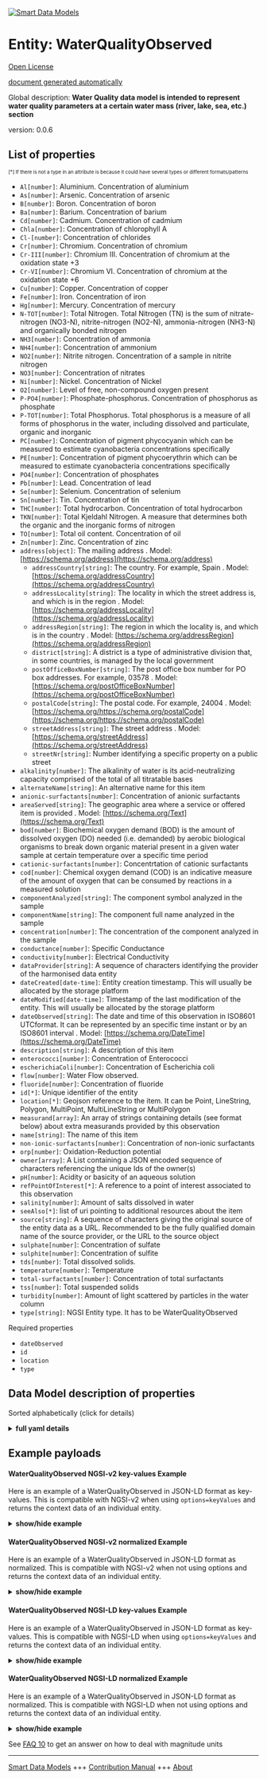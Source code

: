 <!-- 10-Header -->  
[![Smart Data Models](https://smartdatamodels.org/wp-content/uploads/2022/01/SmartDataModels_logo.png "Logo")](https://smartdatamodels.org)  
Entity: WaterQualityObserved  
============================<!-- /10-Header -->  
<!-- 15-License -->  
[Open License](https://github.com/smart-data-models//dataModel.WaterQuality/blob/master/WaterQualityObserved/LICENSE.md)  
[document generated automatically](https://docs.google.com/presentation/d/e/2PACX-1vTs-Ng5dIAwkg91oTTUdt8ua7woBXhPnwavZ0FxgR8BsAI_Ek3C5q97Nd94HS8KhP-r_quD4H0fgyt3/pub?start=false&loop=false&delayms=3000#slide=id.gb715ace035_0_60)  
<!-- /15-License -->  
<!-- 20-Description -->  
Global description: **Water Quality data model is intended to represent water quality parameters at a certain water mass (river,  lake, sea, etc.) section**  
version: 0.0.6  
<!-- /20-Description -->  
<!-- 30-PropertiesList -->  

## List of properties  

<sup><sub>[*] If there is not a type in an attribute is because it could have several types or different formats/patterns</sub></sup>  
- `Al[number]`: Aluminium. Concentration of aluminium  - `As[number]`: Arsenic. Concentration of arsenic  - `B[number]`: Boron. Concentration of boron  - `Ba[number]`: Barium. Concentration of barium  - `Cd[number]`: Cadmium. Concentration of cadmium  - `Chla[number]`: Concentration of chlorophyll A  - `Cl-[number]`: Concentration of chlorides  - `Cr[number]`: Chromium. Concentration of chromium  - `Cr-III[number]`: Chromium III. Concentration of chromium at the oxidation state +3  - `Cr-VI[number]`: Chromium VI. Concentration of chromium at the oxidation state +6  - `Cu[number]`: Copper. Concentration of copper  - `Fe[number]`: Iron. Concentration of iron  - `Hg[number]`: Mercury. Concentration of mercury  - `N-TOT[number]`: Total Nitrogen. Total Nitrogen (TN) is the sum of nitrate-nitrogen (NO3-N), nitrite-nitrogen (NO2-N), ammonia-nitrogen (NH3-N) and organically bonded nitrogen  - `NH3[number]`: Concentration of ammonia  - `NH4[number]`: Concentration of ammonium  - `NO2[number]`: Nitrite nitrogen. Concentration of a sample in nitrite nitrogen  - `NO3[number]`: Concentration of nitrates  - `Ni[number]`: Nickel. Concentration of Nickel  - `O2[number]`: Level of free, non-compound oxygen present  - `P-PO4[number]`: Phosphate-phosphorus. Concentration of phosphorus as phosphate  - `P-TOT[number]`: Total Phosphorus. Total phosphorus is a measure of all forms of phosphorus in the water, including dissolved and particulate, organic and inorganic  - `PC[number]`: Concentration of pigment phycocyanin which can be measured to estimate cyanobacteria concentrations specifically  - `PE[number]`: Concentration of pigment phycoerythrin which can be measured to estimate cyanobacteria concentrations specifically  - `PO4[number]`: Concentration of phosphates  - `Pb[number]`: Lead. Concentration of lead  - `Se[number]`: Selenium. Concentration of selenium  - `Sn[number]`: Tin. Concentration of tin  - `THC[number]`: Total hydrocarbon. Concentration of total hydrocarbon  - `TKN[number]`: Total Kjeldahl Nitrogen. A measure that determines both the organic and the inorganic forms of nitrogen  - `TO[number]`: Total oil content. Concentration of oil  - `Zn[number]`: Zinc. Concentration of zinc  - `address[object]`: The mailing address  . Model: [https://schema.org/address](https://schema.org/address)	- `addressCountry[string]`: The country. For example, Spain  . Model: [https://schema.org/addressCountry](https://schema.org/addressCountry)  
	- `addressLocality[string]`: The locality in which the street address is, and which is in the region  . Model: [https://schema.org/addressLocality](https://schema.org/addressLocality)  
	- `addressRegion[string]`: The region in which the locality is, and which is in the country  . Model: [https://schema.org/addressRegion](https://schema.org/addressRegion)  
	- `district[string]`: A district is a type of administrative division that, in some countries, is managed by the local government    
	- `postOfficeBoxNumber[string]`: The post office box number for PO box addresses. For example, 03578  . Model: [https://schema.org/postOfficeBoxNumber](https://schema.org/postOfficeBoxNumber)  
	- `postalCode[string]`: The postal code. For example, 24004  . Model: [https://schema.org/https://schema.org/postalCode](https://schema.org/https://schema.org/postalCode)  
	- `streetAddress[string]`: The street address  . Model: [https://schema.org/streetAddress](https://schema.org/streetAddress)  
	- `streetNr[string]`: Number identifying a specific property on a public street    
- `alkalinity[number]`: The alkalinity of water is its acid-neutralizing capacity comprised of the total of all titratable bases  - `alternateName[string]`: An alternative name for this item  - `anionic-surfactants[number]`: Concentration of anionic surfactants  - `areaServed[string]`: The geographic area where a service or offered item is provided  . Model: [https://schema.org/Text](https://schema.org/Text)- `bod[number]`: Biochemical oxygen demand (BOD) is the amount of dissolved oxygen (DO) needed (i.e. demanded) by aerobic biological organisms to break down organic material present in a given water sample at certain temperature over a specific time period  - `cationic-surfactants[number]`: Concentrtation of cationic surfactants  - `cod[number]`: Chemical oxygen demand (COD) is an indicative measure of the amount of oxygen that can be consumed by reactions in a measured solution  - `componentAnalyzed[string]`: The component symbol analyzed in the sample  - `componentName[string]`: The component full name analyzed in the sample  - `concentration[number]`: The concentration of the component analyzed in the sample  - `conductance[number]`: Specific Conductance  - `conductivity[number]`: Electrical Conductivity  - `dataProvider[string]`: A sequence of characters identifying the provider of the harmonised data entity  - `dateCreated[date-time]`: Entity creation timestamp. This will usually be allocated by the storage platform  - `dateModified[date-time]`: Timestamp of the last modification of the entity. This will usually be allocated by the storage platform  - `dateObserved[string]`: The date and time of this observation in ISO8601 UTCformat. It can be represented by an specific time instant or by an ISO8601 interval  . Model: [https://schema.org/DateTime](https://schema.org/DateTime)- `description[string]`: A description of this item  - `enterococci[number]`: Concentration of Enterococci  - `escherichiaColi[number]`: Concentration of Escherichia coli  - `flow[number]`: Water Flow observed.   - `fluoride[number]`: Concentration of fluoride  - `id[*]`: Unique identifier of the entity  - `location[*]`: Geojson reference to the item. It can be Point, LineString, Polygon, MultiPoint, MultiLineString or MultiPolygon  - `measurand[array]`: An array of strings containing details (see format below) about extra measurands provided by this observation  - `name[string]`: The name of this item  - `non-ionic-surfactants[number]`: Concentration of non-ionic surfactants  - `orp[number]`: Oxidation-Reduction potential  - `owner[array]`: A List containing a JSON encoded sequence of characters referencing the unique Ids of the owner(s)  - `pH[number]`: Acidity or basicity of an aqueous solution  - `refPointOfInterest[*]`: A reference to a point of interest associated to this observation  - `salinity[number]`: Amount of salts dissolved in water  - `seeAlso[*]`: list of uri pointing to additional resources about the item  - `source[string]`: A sequence of characters giving the original source of the entity data as a URL. Recommended to be the fully qualified domain name of the source provider, or the URL to the source object  - `sulphate[number]`: Concentration of sulfate  - `sulphite[number]`: Concentration of sulfite  - `tds[number]`: Total dissolved solids.   - `temperature[number]`: Temperature  - `total-surfactants[number]`: Concentration of total surfactants  - `tss[number]`: Total suspended solids  - `turbidity[number]`: Amount of light scattered by particles in the water column  - `type[string]`: NGSI Entity type. It has to be WaterQualityObserved  <!-- /30-PropertiesList -->  
<!-- 35-RequiredProperties -->  
Required properties  
- `dateObserved`  - `id`  - `location`  - `type`  <!-- /35-RequiredProperties -->  
<!-- 40-NotesYaml -->  
<!-- /40-NotesYaml -->  
<!-- 50-DataModelHeader -->  
## Data Model description of properties  
Sorted alphabetically (click for details)  
<!-- /50-DataModelHeader -->  
<!-- 60-ModelYaml -->  
<details><summary><strong>full yaml details</strong></summary>    
```yaml  
WaterQualityObserved:    
  description: Water Quality data model is intended to represent water quality parameters at a certain water mass (river,  lake, sea, etc.) section    
  properties:    
    Al:    
      description: Aluminium. Concentration of aluminium    
      minimum: 0    
      type: number    
      x-ngsi:    
        type: Property    
        units: mg/l    
    As:    
      description: Arsenic. Concentration of arsenic    
      minimum: 0    
      type: number    
      x-ngsi:    
        type: Property    
        units: mg/l    
    B:    
      description: Boron. Concentration of boron    
      minimum: 0    
      type: number    
      x-ngsi:    
        type: Property    
        units: mg/l    
    Ba:    
      description: Barium. Concentration of barium    
      minimum: 0    
      type: number    
      x-ngsi:    
        type: Property    
        units: mg/l    
    Cd:    
      description: Cadmium. Concentration of cadmium    
      minimum: 0    
      type: number    
      x-ngsi:    
        type: Property    
        units: mg/l    
    Chla:    
      description: Concentration of chlorophyll A    
      minimum: 0    
      type: number    
      x-ngsi:    
        type: Property    
    Cl-:    
      description: Concentration of chlorides    
      minimum: 0    
      type: number    
      x-ngsi:    
        type: Property    
    Cr:    
      description: Chromium. Concentration of chromium    
      minimum: 0    
      type: number    
      x-ngsi:    
        type: Property    
        units: mg/l    
    Cr-III:    
      description: Chromium III. Concentration of chromium at the oxidation state +3    
      minimum: 0    
      type: number    
      x-ngsi:    
        type: Property    
        units: mg/l    
    Cr-VI:    
      description: Chromium VI. Concentration of chromium at the oxidation state +6    
      minimum: 0    
      type: number    
      x-ngsi:    
        type: Property    
        units: mg/l    
    Cu:    
      description: Copper. Concentration of copper    
      minimum: 0    
      type: number    
      x-ngsi:    
        type: Property    
        units: mg/l    
    Fe:    
      description: Iron. Concentration of iron    
      minimum: 0    
      type: number    
      x-ngsi:    
        type: Property    
        units: mg/l    
    Hg:    
      description: Mercury. Concentration of mercury    
      minimum: 0    
      type: number    
      x-ngsi:    
        type: Property    
        units: mg/l    
    N-TOT:    
      description: Total Nitrogen. Total Nitrogen (TN) is the sum of nitrate-nitrogen (NO3-N), nitrite-nitrogen (NO2-N), ammonia-nitrogen (NH3-N) and organically bonded nitrogen    
      minimum: 0    
      type: number    
      x-ngsi:    
        type: Property    
        units: mg/l    
    NH3:    
      description: Concentration of ammonia    
      minimum: 0    
      type: number    
      x-ngsi:    
        type: Property    
    NH4:    
      description: Concentration of ammonium    
      minimum: 0    
      type: number    
      x-ngsi:    
        type: Property    
    NO2:    
      description: Nitrite nitrogen. Concentration of a sample in nitrite nitrogen    
      minimum: 0    
      type: number    
      x-ngsi:    
        type: Property    
        units: mg/l    
    NO3:    
      description: Concentration of nitrates    
      minimum: 0    
      type: number    
      x-ngsi:    
        type: Property    
    Ni:    
      description: Nickel. Concentration of Nickel    
      minimum: 0    
      type: number    
      x-ngsi:    
        type: Property    
        units: mg/l    
    O2:    
      description: Level of free, non-compound oxygen present    
      minimum: 0    
      type: number    
      x-ngsi:    
        type: Property    
    P-PO4:    
      description: Phosphate-phosphorus. Concentration of phosphorus as phosphate    
      minimum: 0    
      type: number    
      x-ngsi:    
        type: Property    
        units: mg/l    
    P-TOT:    
      description: Total Phosphorus. Total phosphorus is a measure of all forms of phosphorus in the water, including dissolved and particulate, organic and inorganic    
      minimum: 0    
      type: number    
      x-ngsi:    
        type: Property    
        units: mg/l    
    PC:    
      description: Concentration of pigment phycocyanin which can be measured to estimate cyanobacteria concentrations specifically    
      minimum: 0    
      type: number    
      x-ngsi:    
        type: Property    
    PE:    
      description: Concentration of pigment phycoerythrin which can be measured to estimate cyanobacteria concentrations specifically    
      minimum: 0    
      type: number    
      x-ngsi:    
        type: Property    
    PO4:    
      description: Concentration of phosphates    
      minimum: 0    
      type: number    
      x-ngsi:    
        type: Property    
    Pb:    
      description: Lead. Concentration of lead    
      minimum: 0    
      type: number    
      x-ngsi:    
        type: Property    
        units: mg/l    
    Se:    
      description: Selenium. Concentration of selenium    
      minimum: 0    
      type: number    
      x-ngsi:    
        type: Property    
        units: mg/l    
    Sn:    
      description: Tin. Concentration of tin    
      minimum: 0    
      type: number    
      x-ngsi:    
        type: Property    
        units: mg/l    
    THC:    
      description: Total hydrocarbon. Concentration of total hydrocarbon    
      minimum: 0    
      type: number    
      x-ngsi:    
        type: Property    
        units: mg/l    
    TKN:    
      description: Total Kjeldahl Nitrogen. A measure that determines both the organic and the inorganic forms of nitrogen    
      minimum: 0    
      type: number    
      x-ngsi:    
        type: Property    
        units: mg/l    
    TO:    
      description: Total oil content. Concentration of oil    
      minimum: 0    
      type: number    
      x-ngsi:    
        type: Property    
        units: mg/l    
    Zn:    
      description: Zinc. Concentration of zinc    
      minimum: 0    
      type: number    
      x-ngsi:    
        type: Property    
        units: mg/l    
    address:    
      description: The mailing address    
      properties:    
        addressCountry:    
          description: The country. For example, Spain    
          type: string    
          x-ngsi:    
            model: https://schema.org/addressCountry    
            type: Property    
        addressLocality:    
          description: The locality in which the street address is, and which is in the region    
          type: string    
          x-ngsi:    
            model: https://schema.org/addressLocality    
            type: Property    
        addressRegion:    
          description: The region in which the locality is, and which is in the country    
          type: string    
          x-ngsi:    
            model: https://schema.org/addressRegion    
            type: Property    
        district:    
          description: A district is a type of administrative division that, in some countries, is managed by the local government    
          type: string    
          x-ngsi:    
            type: Property    
        postOfficeBoxNumber:    
          description: The post office box number for PO box addresses. For example, 03578    
          type: string    
          x-ngsi:    
            model: https://schema.org/postOfficeBoxNumber    
            type: Property    
        postalCode:    
          description: The postal code. For example, 24004    
          type: string    
          x-ngsi:    
            model: https://schema.org/https://schema.org/postalCode    
            type: Property    
        streetAddress:    
          description: The street address    
          type: string    
          x-ngsi:    
            model: https://schema.org/streetAddress    
            type: Property    
        streetNr:    
          description: Number identifying a specific property on a public street    
          type: string    
          x-ngsi:    
            type: Property    
      type: object    
      x-ngsi:    
        model: https://schema.org/address    
        type: Property    
    alkalinity:    
      description: The alkalinity of water is its acid-neutralizing capacity comprised of the total of all titratable bases    
      minimum: 0    
      type: number    
      x-ngsi:    
        type: Property    
        units: mg/l    
    alternateName:    
      description: An alternative name for this item    
      type: string    
      x-ngsi:    
        type: Property    
    anionic-surfactants:    
      description: Concentration of anionic surfactants    
      minimum: 0    
      type: number    
      x-ngsi:    
        type: Property    
        units: mg/l    
    areaServed:    
      description: The geographic area where a service or offered item is provided    
      type: string    
      x-ngsi:    
        model: https://schema.org/Text    
        type: Property    
    bod:    
      description: Biochemical oxygen demand (BOD) is the amount of dissolved oxygen (DO) needed (i.e. demanded) by aerobic biological organisms to break down organic material present in a given water sample at certain temperature over a specific time period    
      minimum: 0    
      type: number    
      x-ngsi:    
        type: Property    
        units: mg/l    
    cationic-surfactants:    
      description: Concentrtation of cationic surfactants    
      minimum: 0    
      type: number    
      x-ngsi:    
        type: Property    
        units: mg/l    
    cod:    
      description: Chemical oxygen demand (COD) is an indicative measure of the amount of oxygen that can be consumed by reactions in a measured solution    
      minimum: 0    
      type: number    
      x-ngsi:    
        type: Property    
        units: mg/l    
    componentAnalyzed:    
      description: The component symbol analyzed in the sample    
      type: string    
      x-ngsi:    
        type: Property    
    componentName:    
      description: The component full name analyzed in the sample    
      type: string    
      x-ngsi:    
        type: Property    
    concentration:    
      description: The concentration of the component analyzed in the sample    
      type: number    
      x-ngsi:    
        type: Property    
        units: mg/l    
    conductance:    
      description: Specific Conductance    
      minimum: 0    
      type: number    
      x-ngsi:    
        type: Property    
    conductivity:    
      description: Electrical Conductivity    
      minimum: 0    
      type: number    
      x-ngsi:    
        type: Property    
    dataProvider:    
      description: A sequence of characters identifying the provider of the harmonised data entity    
      type: string    
      x-ngsi:    
        type: Property    
    dateCreated:    
      description: Entity creation timestamp. This will usually be allocated by the storage platform    
      format: date-time    
      type: string    
      x-ngsi:    
        type: Property    
    dateModified:    
      description: Timestamp of the last modification of the entity. This will usually be allocated by the storage platform    
      format: date-time    
      type: string    
      x-ngsi:    
        type: Property    
    dateObserved:    
      description: The date and time of this observation in ISO8601 UTCformat. It can be represented by an specific time instant or by an ISO8601 interval    
      type: string    
      x-ngsi:    
        model: https://schema.org/DateTime    
        type: Property    
    description:    
      description: A description of this item    
      type: string    
      x-ngsi:    
        type: Property    
    enterococci:    
      description: Concentration of Enterococci    
      minimum: 0    
      type: number    
      x-ngsi:    
        type: Property    
        units: Total number of bacteria/100mL    
    escherichiaColi:    
      description: Concentration of Escherichia coli    
      minimum: 0    
      type: number    
      x-ngsi:    
        type: Property    
        units: Total number of bacteria/100mL    
    flow:    
      description: 'Water Flow observed. '    
      type: number    
      x-ngsi:    
        type: Property    
        units: cubic meters/hour    
    fluoride:    
      description: Concentration of fluoride    
      minimum: 0    
      type: number    
      x-ngsi:    
        type: Property    
        units: mg/l    
    id:    
      anyOf:    
        - description: Identifier format of any NGSI entity    
          maxLength: 256    
          minLength: 1    
          pattern: ^[\w\-\.\{\}\$\+\*\[\]`|~^@!,:\\]+$    
          type: string    
          x-ngsi:    
            type: Property    
        - description: Identifier format of any NGSI entity    
          format: uri    
          type: string    
          x-ngsi:    
            type: Property    
      description: Unique identifier of the entity    
      x-ngsi:    
        type: Relationship    
    location:    
      description: Geojson reference to the item. It can be Point, LineString, Polygon, MultiPoint, MultiLineString or MultiPolygon    
      oneOf:    
        - description: Geojson reference to the item. Point    
          properties:    
            bbox:    
              description: BBox of the  Point    
              items:    
                type: number    
              minItems: 4    
              type: array    
              x-ngsi:    
                type: Property    
            coordinates:    
              description: Coordinates of the Point    
              items:    
                type: number    
              minItems: 2    
              type: array    
              x-ngsi:    
                type: Property    
            type:    
              enum:    
                - Point    
              type: string    
          required:    
            - type    
            - coordinates    
          title: GeoJSON Point    
          type: object    
          x-ngsi:    
            type: GeoProperty    
        - description: Geojson reference to the item. LineString    
          properties:    
            bbox:    
              description: BBox coordinates of the LineString    
              items:    
                type: number    
              minItems: 4    
              type: array    
              x-ngsi:    
                type: Property    
            coordinates:    
              description: Coordinates of the LineString    
              items:    
                items:    
                  type: number    
                minItems: 2    
                type: array    
              minItems: 2    
              type: array    
              x-ngsi:    
                type: Property    
            type:    
              enum:    
                - LineString    
              type: string    
          required:    
            - type    
            - coordinates    
          title: GeoJSON LineString    
          type: object    
          x-ngsi:    
            type: GeoProperty    
        - description: Geojson reference to the item. Polygon    
          properties:    
            bbox:    
              description: BBox coordinates of the Polygon    
              items:    
                type: number    
              minItems: 4    
              type: array    
              x-ngsi:    
                type: Property    
            coordinates:    
              description: Coordinates of the Polygon    
              items:    
                items:    
                  items:    
                    type: number    
                  minItems: 2    
                  type: array    
                minItems: 4    
                type: array    
              type: array    
              x-ngsi:    
                type: Property    
            type:    
              enum:    
                - Polygon    
              type: string    
          required:    
            - type    
            - coordinates    
          title: GeoJSON Polygon    
          type: object    
          x-ngsi:    
            type: GeoProperty    
        - description: Geojson reference to the item. MultiPoint    
          properties:    
            bbox:    
              description: BBox coordinates of the LineString    
              items:    
                type: number    
              minItems: 4    
              type: array    
              x-ngsi:    
                type: Property    
            coordinates:    
              description: Coordinates of the MulitPoint    
              items:    
                items:    
                  type: number    
                minItems: 2    
                type: array    
              type: array    
              x-ngsi:    
                type: Property    
            type:    
              enum:    
                - MultiPoint    
              type: string    
          required:    
            - type    
            - coordinates    
          title: GeoJSON MultiPoint    
          type: object    
          x-ngsi:    
            type: GeoProperty    
        - description: Geojson reference to the item. MultiLineString    
          properties:    
            bbox:    
              description: BBox coordinates of the LineString    
              items:    
                type: number    
              minItems: 4    
              type: array    
              x-ngsi:    
                type: Property    
            coordinates:    
              description: Coordinates of the MultiLineString    
              items:    
                items:    
                  items:    
                    type: number    
                  minItems: 2    
                  type: array    
                minItems: 2    
                type: array    
              type: array    
              x-ngsi:    
                type: Property    
            type:    
              enum:    
                - MultiLineString    
              type: string    
          required:    
            - type    
            - coordinates    
          title: GeoJSON MultiLineString    
          type: object    
          x-ngsi:    
            type: GeoProperty    
        - description: Geojson reference to the item. MultiLineString    
          properties:    
            bbox:    
              items:    
                type: number    
              minItems: 4    
              type: array    
            coordinates:    
              description: Coordinates of the MultiPolygon    
              items:    
                items:    
                  items:    
                    items:    
                      type: number    
                    minItems: 2    
                    type: array    
                  minItems: 4    
                  type: array    
                type: array    
              type: array    
              x-ngsi:    
                type: Property    
            type:    
              enum:    
                - MultiPolygon    
              type: string    
          required:    
            - type    
            - coordinates    
          title: GeoJSON MultiPolygon    
          type: object    
          x-ngsi:    
            type: GeoProperty    
      x-ngsi:    
        type: GeoProperty    
    measurand:    
      description: An array of strings containing details (see format below) about extra measurands provided by this observation    
      items:    
        description: Every element of the array of strings containing details (see format below) about extra measurands provided by this observation    
        type: string    
        x-ngsi:    
          type: Property    
      minItems: 1    
      type: array    
      x-ngsi:    
        type: Property    
    name:    
      description: The name of this item    
      type: string    
      x-ngsi:    
        type: Property    
    non-ionic-surfactants:    
      description: Concentration of non-ionic surfactants    
      minimum: 0    
      type: number    
      x-ngsi:    
        type: Property    
        units: mg/l    
    orp:    
      description: Oxidation-Reduction potential    
      minimum: 0    
      type: number    
      x-ngsi:    
        type: Property    
    owner:    
      description: A List containing a JSON encoded sequence of characters referencing the unique Ids of the owner(s)    
      items:    
        anyOf:    
          - description: Identifier format of any NGSI entity    
            maxLength: 256    
            minLength: 1    
            pattern: ^[\w\-\.\{\}\$\+\*\[\]`|~^@!,:\\]+$    
            type: string    
            x-ngsi:    
              type: Property    
          - description: Identifier format of any NGSI entity    
            format: uri    
            type: string    
            x-ngsi:    
              type: Property    
        description: Unique identifier of the entity    
        x-ngsi:    
          type: Relationship    
      type: array    
      x-ngsi:    
        type: Property    
    pH:    
      description: Acidity or basicity of an aqueous solution    
      maximum: 14    
      minimum: 0    
      type: number    
      x-ngsi:    
        type: Property    
    refPointOfInterest:    
      anyOf:    
        - description: Identifier format of any NGSI entity    
          maxLength: 256    
          minLength: 1    
          pattern: ^[\w\-\.\{\}\$\+\*\[\]`|~^@!,:\\]+$    
          type: string    
          x-ngsi:    
            type: Property    
        - description: Identifier format of any NGSI entity    
          format: uri    
          type: string    
          x-ngsi:    
            type: Property    
      description: A reference to a point of interest associated to this observation    
      x-ngsi:    
        type: Relationship    
    salinity:    
      description: Amount of salts dissolved in water    
      minimum: 0    
      type: number    
      x-ngsi:    
        type: Property    
    seeAlso:    
      description: list of uri pointing to additional resources about the item    
      oneOf:    
        - items:    
            format: uri    
            type: string    
          minItems: 1    
          type: array    
        - format: uri    
          type: string    
      x-ngsi:    
        type: Property    
    source:    
      description: A sequence of characters giving the original source of the entity data as a URL. Recommended to be the fully qualified domain name of the source provider, or the URL to the source object    
      type: string    
      x-ngsi:    
        type: Property    
    sulphate:    
      description: Concentration of sulfate    
      minimum: 0    
      type: number    
      x-ngsi:    
        type: Property    
        units: mg/l    
    sulphite:    
      description: Concentration of sulfite    
      minimum: 0    
      type: number    
      x-ngsi:    
        type: Property    
        units: mg/l    
    tds:    
      description: 'Total dissolved solids. '    
      minimum: 0    
      type: number    
      x-ngsi:    
        type: Property    
    temperature:    
      description: Temperature    
      type: number    
      x-ngsi:    
        type: Property    
    total-surfactants:    
      description: Concentration of total surfactants    
      minimum: 0    
      type: number    
      x-ngsi:    
        type: Property    
        units: mg/l    
    tss:    
      description: Total suspended solids    
      minimum: 0    
      type: number    
      x-ngsi:    
        type: Property    
    turbidity:    
      description: Amount of light scattered by particles in the water column    
      minimum: 0    
      type: number    
      x-ngsi:    
        type: Property    
    type:    
      description: NGSI Entity type. It has to be WaterQualityObserved    
      enum:    
        - WaterQualityObserved    
      type: string    
      x-ngsi:    
        type: Property    
  required:    
    - id    
    - type    
    - dateObserved    
    - location    
  type: object    
  x-derived-from: ''    
  x-disclaimer: Redistribution and use in source and binary forms, with or without modification, are permitted  provided that the license conditions are met. Copyleft (c) 2025 Contributors to Smart Data Models Program    
  x-license-url: https://github.com/smart-data-models/dataModel.WaterQuality/blob/master/WaterQualityObserved/LICENSE.md    
  x-model-schema: https://smart-data-models.github.io/dataModel.WaterQuality/WaterQualityObserved/schema.json    
  x-model-tags: NAIADES, DigitalWater.city, B-WaterSmart, Waterverse    
  x-version: 0.0.6    
```  
</details>    
<!-- /60-ModelYaml -->  
<!-- 70-MiddleNotes -->  
<!-- /70-MiddleNotes -->  
<!-- 80-Examples -->  
## Example payloads    
#### WaterQualityObserved NGSI-v2 key-values Example    
Here is an example of a WaterQualityObserved in JSON-LD format as key-values. This is compatible with NGSI-v2 when  using `options=keyValues` and returns the context data of an individual entity.  
<details><summary><strong>show/hide example</strong></summary>    
```json  
{  
  "id": "waterqualityobserved:Sevilla:D1",  
  "type": "WaterQualityObserved",  
  "dateObserved": "2017-01-31T06:45:00Z",  
  "measurand": [  
    "NO3, 0.01, M1, Concentration of Nitrates"  
  ],  
  "location": {  
    "type": "Point",  
    "coordinates": [  
      -5.993307,  
      37.362882  
    ]  
  },  
  "temperature": 24.4,  
  "conductivity": 0.005,  
  "pH": 7.4,  
  "NO3": 0.01,  
  "flow": 127.53,  
  "alkalinity": 0.1,  
  "TKN": 1.0,  
  "NO2": 0.09,  
  "N-TOT": 6.0,  
  "P-TOT": 0.6,  
  "P-PO4": 0.5,  
  "Al": 0.01,  
  "As": 0.0,  
  "B": 0.2,  
  "Ba": 0.0,  
  "Cd": 0.001,  
  "Cr": 0.0,  
  "Cr-III": 0.0,  
  "Cr-VI": 0.0,  
  "Cu": 0.0,  
  "Fe": 0.0,  
  "fluoride": 0.1,  
  "Hg": 0.0,  
  "THC": 0.0,  
  "Ni": 0.0,  
  "TO": 0.01,  
  "Pb": 0.0,  
  "Se": 0.0,  
  "Sn": 0.0,  
  "sulphate": 143.3,  
  "sulphite": 0.0,  
  "anionic-surfactants": 0.3,  
  "cationic-surfactants": 0.2,  
  "non-ionic-surfactants": 0.1,  
  "total-surfactants": 0.3,  
  "Zn": 0.0,  
  "componentAnalyzed": "Cl",  
  "componentName": "Chlorine",  
  "concentration": 20  
}  
```  
</details>  
#### WaterQualityObserved NGSI-v2 normalized Example    
Here is an example of a WaterQualityObserved in JSON-LD format as normalized. This is compatible with NGSI-v2 when not using options and returns the context data of an individual entity.  
<details><summary><strong>show/hide example</strong></summary>    
```json  
{  
  "id": "waterqualityobserved:Sevilla:D1",  
  "type": "WaterQualityObserved",  
  "dateObserved": {  
    "type": "DateTime",  
    "value": "2017-01-31T06:45:00Z"  
  },  
  "temperature": {  
    "type": "Number",  
    "value": 24.4  
  },  
  "NO3": {  
    "type": "Number",  
    "value": 0.01  
  },  
  "location": {  
    "type": "geo:json",  
    "value": {  
      "type": "Point",  
      "coordinates": [  
        -5.993307,  
        37.362882  
      ]  
    }  
  },  
  "pH": {  
    "type": "Number",  
    "value": 7.4  
  },  
  "measurand": {  
    "type": "StructuredValue",  
    "value": [  
      "NO3, 0.01, M1, Concentration of Nitrates"  
    ]  
  },  
  "conductivity": {  
    "type": "Number",  
    "value": 0.005  
  },  
  "flow": {  
    "type": "Number",  
    "value": 127.53  
  },  
  "alkalinity": {  
    "type": "Number",  
    "value": 0.1  
  },  
  "TKN": {  
    "type": "Boolean",  
    "value": true  
  },  
  "NO2": {  
    "type": "Number",  
    "value": 0.09  
  },  
  "N-TOT": {  
    "type": "Number",  
    "value": 6.0  
  },  
  "P-TOT": {  
    "type": "Number",  
    "value": 0.6  
  },  
  "P-PO4": {  
    "type": "Number",  
    "value": 0.5  
  },  
  "Al": {  
    "type": "Number",  
    "value": 0.01  
  },  
  "As": {  
    "type": "Boolean",  
    "value": false  
  },  
  "B": {  
    "type": "Number",  
    "value": 0.2  
  },  
  "Ba": {  
    "type": "Boolean",  
    "value": false  
  },  
  "Cd": {  
    "type": "Number",  
    "value": 0.001  
  },  
  "Cr": {  
    "type": "Boolean",  
    "value": false  
  },  
  "Cr-III": {  
    "type": "Boolean",  
    "value": false  
  },  
  "Cr-VI": {  
    "type": "Boolean",  
    "value": false  
  },  
  "Cu": {  
    "type": "Boolean",  
    "value": false  
  },  
  "Fe": {  
    "type": "Number",  
    "value": 7.4  
  },  
  "fluoride": {  
    "type": "Boolean",  
    "value": false  
  },  
  "Hg": {  
    "type": "Boolean",  
    "value": false  
  },  
  "THC": {  
    "type": "Boolean",  
    "value": false  
  },  
  "Ni": {  
    "type": "Boolean",  
    "value": false  
  },  
  "TO": {  
    "type": "Number",  
    "value": 0.01  
  },  
  "Pb": {  
    "type": "Boolean",  
    "value": false  
  },  
  "Se": {  
    "type": "Boolean",  
    "value": false  
  },  
  "Sn": {  
    "type": "Boolean",  
    "value": false  
  },  
  "sulphate": {  
    "type": "Number",  
    "value": 143.3  
  },  
  "sulphite": {  
    "type": "Boolean",  
    "value": false  
  },  
  "anionic-surfactants": {  
    "type": "Number",  
    "value": 0.3  
  },  
  "cationic-surfactants": {  
    "type": "Number",  
    "value": 0.2  
  },  
  "non-ionic-surfactants": {  
    "type": "Number",  
    "value": 0.1  
  },  
  "total-surfactants": {  
    "type": "Number",  
    "value": 0.3  
  },  
  "Zn": {  
    "type": "Boolean",  
    "value": false  
  },  
  "componentAnalyzed": {  
    "type": "Text",  
    "value": "Cl"  
  },  
  "componentName": {  
    "type": "Text",  
    "value": "Chlorine"  
  },  
  "concentration": {  
    "type": "Number",  
    "value": 20  
  }  
}  
```  
</details>  
#### WaterQualityObserved NGSI-LD key-values Example    
Here is an example of a WaterQualityObserved in JSON-LD format as key-values. This is compatible with NGSI-LD when  using `options=keyValues` and returns the context data of an individual entity.  
<details><summary><strong>show/hide example</strong></summary>    
```json  
{  
  "id": "urn:ngsi-ld:WaterQualityObserved:waterqualityobserved:Sevilla:D1",  
  "type": "WaterQualityObserved",  
  "NO3": 0.01,  
  "conductivity": 0.005,  
  "dateObserved": "2017-01-31T06:45:00Z",  
  "location": {  
    "coordinates": [  
      -5.993307,  
      37.362882  
    ],  
    "type": "Point"  
  },  
  "measurand": [  
    "NO3, 0.01, M1, Concentration of Nitrates"  
  ],  
  "pH": 7.4,  
  "temperature": 24.4,  
  "flow": 127.53,  
  "alkalinity": 0.1,  
  "TKN": 1.0,  
  "NO2": 0.09,  
  "N-TOT": 6,  
  "P-TOT": 0.6,  
  "P-PO4": 0.5,  
  "Al": 0.01,  
  "As": 0.0,  
  "B": 0.2,  
  "Ba": 0.0,  
  "Cd": 0.001,  
  "Cr": 0.0,  
  "Cr-III": 0.0,  
  "Cr-VI": 0.0,  
  "Cu": 0.0,  
  "Fe": 0.0,  
  "fluoride": 0.1,  
  "Hg": 0.0,  
  "THC": 0.0,  
  "Ni": 0.0,  
  "TO": 0.01,  
  "Pb": 0.0,  
  "Se": 0.0,  
  "Sn": 0.0,  
  "sulphate": 143.3,  
  "sulphite": 0,  
  "anionic-surfactants": 0.3,  
  "cationic-surfactants": 0.2,  
  "non-ionic-surfactants": 0.1,  
  "total-surfactants": 0.3,  
  "Zn": 0.0,  
  "componentAnalyzed": "Cl",  
  "componentName": "Chlorine",  
  "concentration": 20,  
  "@context": [  
    "https://uri.etsi.org/ngsi-ld/v1/ngsi-ld-core-context.jsonld",  
    "https://raw.githubusercontent.com/smart-data-models/dataModel.WaterQuality/master/context.jsonld"  
  ]  
}  
```  
</details>  
#### WaterQualityObserved NGSI-LD normalized Example    
Here is an example of a WaterQualityObserved in JSON-LD format as normalized. This is compatible with NGSI-LD when not using options and returns the context data of an individual entity.  
<details><summary><strong>show/hide example</strong></summary>    
```json  
{  
  "id": "urn:ngsi-ld:WaterQualityObserved:waterqualityobserved:Sevilla:D1",  
  "type": "WaterQualityObserved",  
  "NO3": {  
    "type": "Property",  
    "value": 0.01  
  },  
  "conductivity": {  
    "type": "Property",  
    "value": 0.005  
  },  
  "dateObserved": {  
    "type": "Property",  
    "value": {  
      "@type": "DateTime",  
      "@value": "2017-01-31T06:45:00Z"  
    }  
  },  
  "location": {  
    "type": "GeoProperty",  
    "value": {  
      "type": "Point",  
      "coordinates": [  
        -5.993307,  
        37.362882  
      ]  
    }  
  },  
  "measurand": {  
    "type": "Property",  
    "value": [  
      "NO3, 0.01, M1, Concentration of Nitrates"  
    ]  
  },  
  "pH": {  
    "type": "Property",  
    "value": 7.4  
  },  
  "temperature": {  
    "type": "Property",  
    "value": 24.4  
  },  
  "flow": {  
    "type": "Property",  
    "value": 127.53  
  },  
  "alkalinity": {  
    "type": "Property",  
    "value": 0.1  
  },  
  "TKN": {  
    "type": "Property",  
    "value": 1.0  
  },  
  "NO2": {  
    "type": "Property",  
    "value": 0.09  
  },  
  "N-TOT": {  
    "type": "Property",  
    "value": 6.0  
  },  
  "P-TOT": {  
    "type": "Property",  
    "value": 0.6  
  },  
  "P-PO4": {  
    "type": "Property",  
    "value": 0.5  
  },  
  "Al": {  
    "type": "Property",  
    "value": 0.01  
  },   
  "As": {  
    "type": "Property",  
    "value": 0.0  
  },  
  "B": {  
    "type": "Property",  
    "value": 0.2  
  },  
  "Ba": {  
    "type": "Property",  
    "value": 0.0  
  },  
  "Cd": {  
    "type": "Property",  
    "value": 0.001  
  },  
  "Cr": {  
    "type": "Property",  
    "value": 0.0  
  },  
  "Cr-III": {  
    "type": "Property",  
    "value": 0.0  
  },  
  "Cr-VI": {  
    "type": "Property",  
    "value": 0.0  
  },  
  "Cu": {  
    "type": "Property",  
    "value": 0.0  
  },  
  "Fe": {  
    "type": "Property",  
    "value": 7.4  
  },  
  "fluoride": {  
    "type": "Property",  
    "value": 0.0  
  },  
  "Hg": {  
    "type": "Property",  
    "value": 0.0  
  },  
  "THC": {  
    "type": "Property",  
    "value": 0.0  
  },  
  "Ni": {  
    "type": "Property",  
    "value": 0.0  
  },  
  "TO": {  
    "type": "Property",  
    "value": 0.01  
  },  
  "Pb": {  
    "type": "Property",  
    "value": 0.0  
  },  
  "Se": {  
    "type": "Property",  
    "value": 0.0  
  },  
  "Sn": {  
    "type": "Property",  
    "value": 0.0  
  },  
  "sulphate": {  
    "type": "Property",  
    "value": 143.3  
  },  
  "sulphite": {  
    "type": "Property",  
    "value": 0.0  
  },  
  "anionic-surfactants": {  
    "type": "Property",  
    "value": 0.3  
  },  
  "cationic-surfactants": {  
    "type": "Property",  
    "value": 0.2  
  },  
  "non-ionic-surfactants": {  
    "type": "Property",  
    "value": 0.1  
  },  
  "total-surfactants": {  
    "type": "Property",  
    "value": 0.3  
  },  
  "Zn": {  
    "type": "Property",  
    "value": 0.0  
  },  
  "componentAnalyzed": {  
    "type": "Property",  
    "value": "Cl"  
  },  
  "componentName": {  
    "type": "Property",  
    "value": "Chlorine"  
  },  
  "concentration": {  
    "type": "Property",  
    "value": 20  
  },  
   "@context": [  
        "https://raw.githubusercontent.com/smart-data-models/dataModel.WaterQuality/master/context.jsonld"  
    ]  
}  
```  
</details><!-- /80-Examples -->  
<!-- 90-FooterNotes -->  
<!-- /90-FooterNotes -->  
<!-- 95-Units -->  
See [FAQ 10](https://smartdatamodels.org/index.php/faqs/) to get an answer on how to deal with magnitude units  
<!-- /95-Units -->  
<!-- 97-LastFooter -->  
---  
[Smart Data Models](https://smartdatamodels.org) +++ [Contribution Manual](https://bit.ly/contribution_manual) +++ [About](https://bit.ly/Introduction_SDM)<!-- /97-LastFooter -->  
